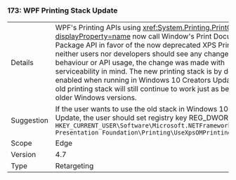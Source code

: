 ### 173: WPF Printing Stack Update

|   |   |
|---|---|
|Details|WPF&#39;s Printing APIs using <xref:System.Printing.PrintQueue?displayProperty=name> now call Window&#39;s Print Document Package API in favor of the now deprecated XPS Print API, neither users nor developers should see any changes in behaviour or API usage, the change was made with serviceability in mind. The new printing stack is by default enabled when running in Windows 10 Creators Update. The old printing stack will still continue to work just as before in older Windows versions.|
|Suggestion|If the user wants to use the old stack in Windows 10 Creators Update, the user should set registry key REG_DWORD <code>HKEY_CURRENT_USER\Software\Microsoft\.NETFramework\Windows Presentation Foundation\Printing\UseXpsOMPrinting = 1</code>|
|Scope|Edge|
|Version|4.7|
|Type|Retargeting|

